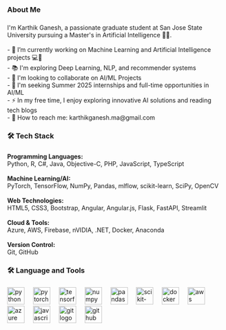 <h3 align="left"> About Me</h3>

###

<p align="left">I'm Karthik Ganesh, a passionate graduate student at San Jose State University pursuing a Master's in Artificial Intelligence 🧑‍🎓.<br><br>- 🔭 I’m currently working on Machine Learning and Artificial Intelligence projects 💻🤖<br>- 📚 I'm exploring Deep Learning, NLP, and recommender systems<br>- 🤝 I'm looking to collaborate on AI/ML Projects<br>- 🌟 I'm seeking Summer 2025 internships and full-time opportunities in AI/ML<br>- ⚡ In my free time, I enjoy exploring innovative AI solutions and reading tech blogs<br>- 📧 How to reach me: karthikganesh.ma@gmail.com</p>

###

<h3 align="left">🛠 Tech Stack</h3>

###

<div align="left">
  <b>Programming Languages:</b><br>
  Python, R, C#, Java, Objective-C, PHP, JavaScript, TypeScript<br><br>
  <b>Machine Learning/AI:</b><br>
  PyTorch, TensorFlow, NumPy, Pandas, mlflow, scikit-learn, SciPy, OpenCV<br><br>
  <b>Web Technologies:</b><br>
  HTML5, CSS3, Bootstrap, Angular, Angular.js, Flask, FastAPI, Streamlit<br><br>
  <b>Cloud & Tools:</b><br>
  Azure, AWS, Firebase, nVIDIA, .NET, Docker, Anaconda<br><br>
  <b>Version Control:</b><br>
  Git, GitHub<br>
</div>

###

<h3 align="left">🛠 Language and Tools</h3>

###

<div align="left">
  <img src="https://cdn.jsdelivr.net/gh/devicons/devicon/icons/python/python-original.svg" height="40" alt="python logo" />
  <img width="12" />
  <img src="https://cdn.jsdelivr.net/gh/devicons/devicon/icons/pytorch/pytorch-original.svg" height="40" alt="pytorch logo" />
  <img width="12" />
  <img src="https://cdn.jsdelivr.net/gh/devicons/devicon/icons/tensorflow/tensorflow-original.svg" height="40" alt="tensorflow logo" />
  <img width="12" />
  <img src="https://cdn.jsdelivr.net/gh/devicons/devicon/icons/numpy/numpy-original.svg" height="40" alt="numpy logo" />
  <img width="12" />
  <img src="https://cdn.jsdelivr.net/gh/devicons/devicon/icons/pandas/pandas-original.svg" height="40" alt="pandas logo" />
  <img width="12" />
  <img src="https://cdn.jsdelivr.net/gh/devicons/devicon/icons/scikit-learn/scikit-learn-original.svg" height="40" alt="scikit-learn logo" />
  <img width="12" />
  <img src="https://cdn.jsdelivr.net/gh/devicons/devicon/icons/docker/docker-plain-wordmark.svg" height="40" alt="docker logo" />
  <img width="12" />
  <img src="https://cdn.jsdelivr.net/gh/devicons/devicon/icons/amazonwebservices/amazonwebservices-original.svg" height="40" alt="aws logo" />
  <img width="12" />
  <img src="https://cdn.jsdelivr.net/gh/devicons/devicon/icons/azure/azure-original.svg" height="40" alt="azure logo" />
  <img width="12" />
  <img src="https://cdn.jsdelivr.net/gh/devicons/devicon/icons/javascript/javascript-original.svg" height="40" alt="javascript logo" />
  <img width="12" />
  <img src="https://cdn.jsdelivr.net/gh/devicons/devicon/icons/git/git-original.svg" height="40" alt="git logo" />
  <img width="12" />
  <img src="https://cdn.jsdelivr.net/gh/devicons/devicon/icons/github/github-original.svg" height="40" alt="github logo" />
</div>
